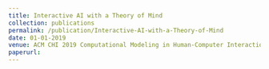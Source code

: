 ```yaml
---
title: Interactive AI with a Theory of Mind
collection: publications
permalink: /publication/Interactive-AI-with-a-Theory-of-Mind
date: 01-01-2019
venue: ACM CHI 2019 Computational Modeling in Human-Computer Interaction Workshop
paperurl: 
---
```


